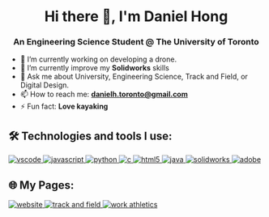 <h1 align="center">Hi there 👋, I'm Daniel Hong</h1>
<h3 align="center">An Engineering Science Student @ The University of Toronto</h3>

- 🔭 I’m currently working on developing a drone.
- 🌱 I’m currently improve my **Solidworks** skills
- 💬 Ask me about University, Engineering Science, Track and Field, or Digital Design.
- 📫 How to reach me: **danielh.toronto@gmail.com**
- ⚡ Fun fact: **Love kayaking**

## 🛠 Technologies and tools I use:

<p align="left">
  <a href="https://code.visualstudio.com/" target="_blank"> 
    <img src="https://img.shields.io/badge/Editor-VSCode-informational?style=flat&logo=visual-studio-code&logoColor=white&color=2bbc8a" alt="vscode"/>
  </a>
  <a href="https://www.javascript.com/" target="_blank"> 
    <img src="https://img.shields.io/badge/Code-JavaScript-informational?style=flat&logo=javascript&logoColor=white&color=2bbc8a" alt="javascript"/>
  </a>
  <a href="https://www.python.org/" target="_blank"> 
    <img src="https://img.shields.io/badge/Code-Python-informational?style=flat&logo=python&logoColor=white&color=2bbc8a" alt="python"/>
  </a>
  <a href="https://www.cprogramming.com/" target="_blank"> 
    <img src="https://img.shields.io/badge/Code-C-informational?style=flat&logo=c&logoColor=white&color=2bbc8a" alt="c"/>
  </a>
  <a href="https://www.w3.org/html/" target="_blank"> 
    <img src="https://img.shields.io/badge/Code-HTML-informational?style=flat&logo=html5&logoColor=white&color=2bbc8a" alt="html5"/>
  </a>
  <a href="https://www.java.com/" target="_blank"> 
    <img src="https://img.shields.io/badge/Code-Java-informational?style=flat&logo=java&logoColor=white&color=2bbc8a" alt="java"/>
  </a>
  <a href="https://www.solidworks.com/" target="_blank"> 
    <img src="https://img.shields.io/badge/Tool-Solidworks-informational?style=flat&logo=solidworks&logoColor=white&color=2bbc8a" alt="solidworks"/>
  </a>
  <a href="https://www.adobe.com/" target="_blank"> 
    <img src="https://img.shields.io/badge/Tool-Adobe%20Suite-informational?style=flat&logo=adobe&logoColor=white&color=2bbc8a" alt="adobe"/>
  </a>
</p>

## 🌐 My Pages:

<p align="left">
  <a href="https://daniel-hong.org" target="_blank">
    <img src="https://img.shields.io/badge/Website-informational?style=flat&logo=google-chrome&logoColor=white&color=2bbc8a" alt="website"/>
  </a>
  <a href="https://athletics.ca/athlete/daniel-hong/" target="_blank">
    <img src="https://img.shields.io/badge/Track_and_Field-informational?style=flat&logo=sportradar&logoColor=white&color=2bbc8a" alt="track and field"/>
  </a>
  <a href="https://worldathletics.org/athletes/canada/daniel-hong-15096629/" target="_blank">
    <img src="https://img.shields.io/badge/Work_Athletics-informational?style=flat&logo=workplace&logoColor=white&color=2bbc8a" alt="work athletics"/>
  </a>
</p>